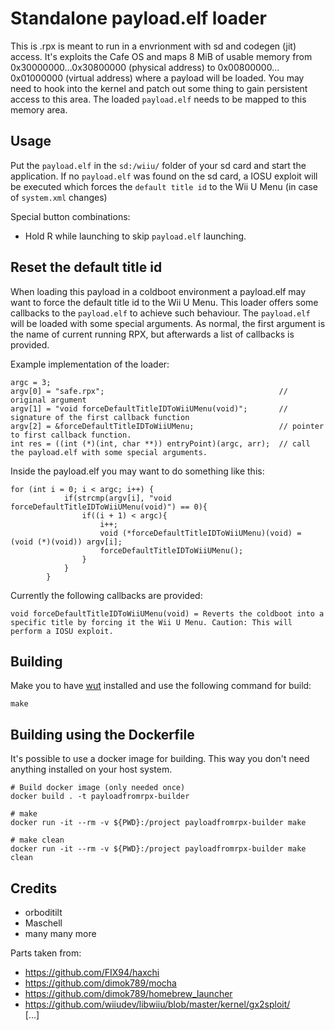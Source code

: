 # Standalone payload.elf loader
This is .rpx is meant to run in a envrionment with sd and codegen (jit) access.
It's exploits the Cafe OS and maps 8 MiB of usable memory from 0x30000000...0x30800000 (physical address) to 0x00800000... 0x01000000 (virtual address) where a payload will be loaded. You may need to hook into the kernel and patch out some thing to gain persistent access to this area.
The loaded `payload.elf` needs to be mapped to this memory area.

## Usage
Put the `payload.elf` in the `sd:/wiiu/` folder of your sd card and start the application.
If no `payload.elf` was found on the sd card, a IOSU exploit will be executed which forces the `default title id` to the Wii U Menu (in case of `system.xml` changes)

Special button combinations:
- Hold R while launching to skip `payload.elf` launching.

## Reset the default title id
When loading this payload in a coldboot environment a payload.elf may want to force the default title id to the Wii U Menu. This loader offers some callbacks to the `payload.elf` to achieve such behaviour.
The `payload.elf` will be loaded with some special arguments. As normal, the first argument is the name of current running RPX, but afterwards a list of callbacks is provided.

Example implementation of the loader:
```
argc = 3;
argv[0] = "safe.rpx";                                       // original argument
argv[1] = "void forceDefaultTitleIDToWiiUMenu(void)";       // signature of the first callback function
argv[2] = &forceDefaultTitleIDToWiiUMenu;                   // pointer to first callback function.
int res = ((int (*)(int, char **)) entryPoint)(argc, arr);  // call the payload.elf with some special arguments.
```

Inside the payload.elf you may want to do something like this:
```
for (int i = 0; i < argc; i++) {
            if(strcmp(argv[i], "void forceDefaultTitleIDToWiiUMenu(void)") == 0){
                if((i + 1) < argc){
                    i++;
                    void (*forceDefaultTitleIDToWiiUMenu)(void) = (void (*)(void)) argv[i];
                    forceDefaultTitleIDToWiiUMenu();
                }
            }
        }
```

Currently the following callbacks are provided: 
```
void forceDefaultTitleIDToWiiUMenu(void) = Reverts the coldboot into a specific title by forcing it the Wii U Menu. Caution: This will perform a IOSU exploit.
```

## Building
Make you to have [wut](https://github.com/devkitPro/wut/) installed and use the following command for build:

```
make
```

## Building using the Dockerfile

It's possible to use a docker image for building. This way you don't need anything installed on your host system.

```
# Build docker image (only needed once)
docker build . -t payloadfromrpx-builder

# make 
docker run -it --rm -v ${PWD}:/project payloadfromrpx-builder make

# make clean
docker run -it --rm -v ${PWD}:/project payloadfromrpx-builder make clean
```

## Credits
- orboditilt
- Maschell
- many many more

Parts taken from: 
- https://github.com/FIX94/haxchi  
- https://github.com/dimok789/mocha  
- https://github.com/dimok789/homebrew_launcher  
- https://github.com/wiiudev/libwiiu/blob/master/kernel/gx2sploit/  
[...]